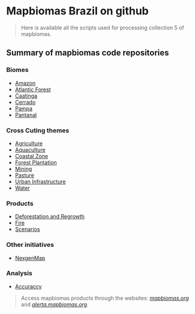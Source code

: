 # Mapbiomas Brazil on github

> Here is available all the scripts used for processing collection 5 of mapbiomas.

## Summary of mapbiomas code repositories

### Biomes
* [Amazon](https://github.com/mapbiomas-brazil/amazon)
* [Atlantic Forest](https://github.com/mapbiomas-brazil/atlantic-forest)
* [Caatinga](https://github.com/mapbiomas-brazil/caatinga)
* [Cerrado](https://github.com/mapbiomas-brazil/cerrado)
* [Pampa](https://github.com/mapbiomas-brazil/pampa)
* [Pantanal](https://github.com/mapbiomas-brazil/pantanal)

### Cross Cuting themes
* [Agriculture](https://github.com/mapbiomas-brazil/agriculture)
* [Aquaculture](https://github.com/mapbiomas-brazil/aquaculture)
* [Coastal Zone](https://github.com/mapbiomas-brazil/coastal-zone)
* [Forest Plantation](https://github.com/mapbiomas-brazil/forest-plantation)
* [Mining](https://github.com/mapbiomas-brazil/mining)
* [Pasture](https://github.com/mapbiomas-brazil/pasture)
* [Urban Infrastructure](https://github.com/mapbiomas-brazil/urban-infrastructure)
* [Water](https://github.com/mapbiomas-brazil/water)

### Products
* [Deforestation and Regrowth](https://github.com/mapbiomas-brazil/deforestation-and-regrowth)
* [Fire](https://github.com/mapbiomas-brazil/fire)
* [Scenarios](https://github.com/mapbiomas-brazil/scenarios)

### Other initiatives
* [NexgenMap](https://github.com/mapbiomas-brazil/nexgenmap)

### Analysis
* [Accuraccy](https://github.com/mapbiomas-brazil/accuraccy)

> Access mapbiomas products through the websites: *[mapbiomas.org](https://mapbiomas.org)* and *[alerta.mapbiomas.org](http://alerta.mapbiomas.org)*.
